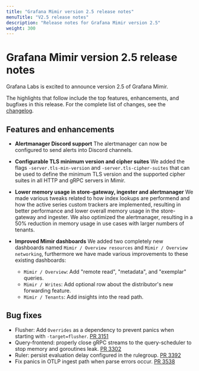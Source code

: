 ```yaml
---
title: "Grafana Mimir version 2.5 release notes"
menuTitle: "V2.5 release notes"
description: "Release notes for Grafana Mimir version 2.5"
weight: 300
---
```


# Grafana Mimir version 2.5 release notes

Grafana Labs is excited to announce version 2.5 of Grafana Mimir.

The highlights that follow include the top features, enhancements, and bugfixes in this release. For the complete list of changes, see the [changelog](https://github.com/grafana/mimir/blob/main/CHANGELOG.md).

## Features and enhancements

- **Alertmanager Discord support**
  The alertmanager can now be configured to send alerts into Discord channels.

- **Configurable TLS minimum version and cipher suites**
  We added the flags `-server.tls-min-version` and `-server.tls-cipher-suites` that can be used to define the minimum TLS version and the supported cipher suites in all HTTP and gRPC servers in Mimir.

- **Lower memory usage in store-gateway, ingester and alertmanager**
  We made various tweaks related to how index lookups are performend and how the active series custom trackers are implemented, resulting in better performance and lower overall memory usage in the store-gateway and ingester.
  We also optimized the alertmanager, resulting in a 50% reduction in memory usage in use cases with larger numbers of tenants.

- **Improved Mimir dashboards**
  We added two completely new dashboards named `Mimir / Overview resources` and `Mimir / Overview networking`, furthermore we have made various improvements to these existing dashboards:
  - `Mimir / Overview`: Add "remote read", "metadata", and "exemplar" queries.
  - `Mimir / Writes`: Add optional row about the distributor's new forwarding feature.
  - `Mimir / Tenants`: Add insights into the read path.

## Bug fixes

- Flusher: Add `Overrides` as a dependency to prevent panics when starting with `-target=flusher`. [PR 3151](https://github.com/grafana/mimir/pull/3151)
- Query-frontend: properly close gRPC streams to the query-scheduler to stop memory and goroutines leak. [PR 3302](https://github.com/grafana/mimir/pull/3302)
- Ruler: persist evaluation delay configured in the rulegroup. [PR 3392](https://github.com/grafana/mimir/pull/3392)
- Fix panics in OTLP ingest path when parse errors occur. [PR 3538](https://github.com/grafana/mimir/pull/3538)
